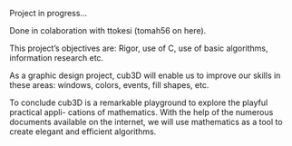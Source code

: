 Project in progress...

Done in colaboration with ttokesi (tomah56 on here).

This project’s objectives are: Rigor, use of C, use
of basic algorithms, information research etc.

As a graphic design project, cub3D will enable us to improve our skills in these
areas: windows, colors, events, fill shapes, etc.

To conclude cub3D is a remarkable playground to explore the playful practical appli-
cations of mathematics. With the help of the numerous documents available on the internet, we will use
mathematics as a tool to create elegant and efficient algorithms.
